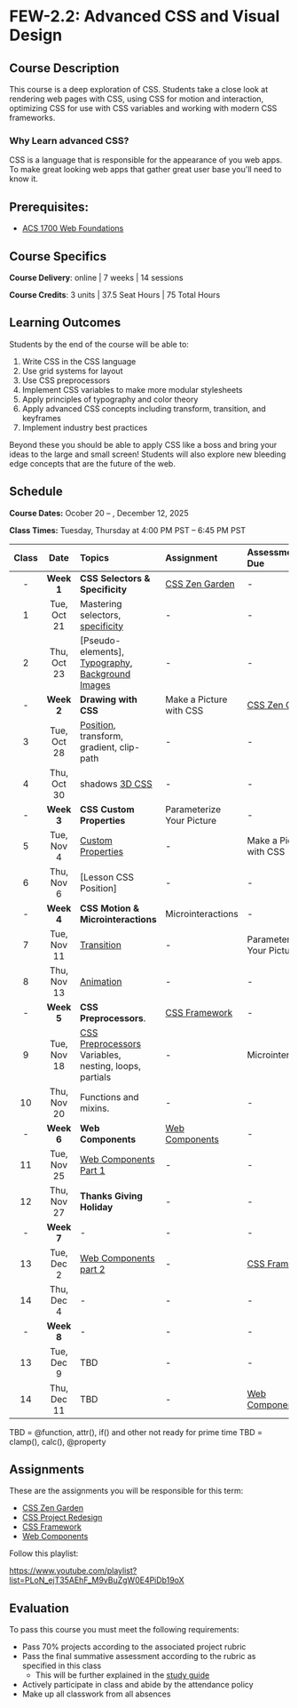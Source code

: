 # FEW-2.2: Advanced CSS and Visual Design

## Course Description

This course is a deep exploration of CSS. Students take a close look at rendering web pages with CSS, using CSS for motion and interaction, optimizing CSS for use with CSS variables and working with modern CSS frameworks.

### Why Learn advanced CSS? 

CSS is a language that is responsible for the appearance of you web apps. To make great looking web apps that gather great user base you'll need to know it. 

## Prerequisites:

- [ACS 1700 Web Foundations](https://github.com/Tech-at-DU/ACS-1700-WEB-Web-Foundations)

## Course Specifics

**Course Delivery**: online | 7 weeks | 14 sessions

**Course Credits**: 3 units | 37.5 Seat Hours | 75 Total Hours

## Learning Outcomes

Students by the end of the course will be able to:

1. Write CSS in the CSS language
1. Use grid systems for layout
1. Use CSS preprocessors
1. Implement CSS variables to make more modular stylesheets
1. Apply principles of typography and color theory
1. Apply advanced CSS concepts including transform, transition, and keyframes
1. Implement industry best practices

Beyond these you should be able to apply CSS like a boss and bring your ideas to the large and small screen! Students will also explore new bleeding edge concepts that are the future of the web. 

## Schedule

**Course Dates:** Ocober 20 – , December 12, 2025

**Class Times:** Tuesday, Thursday at 4:00 PM PST – 6:45 PM PST

| Class |    Date   |             Topics           | Assignment |  Assessment Due  |
|:-----:|:---------:|:-----------------------------|:-----------|:-----------------|
| -  | **Week 1**   | **CSS Selectors & Specificity** | [CSS Zen Garden] | -       |
|  1 |  Tue, Oct 21 | Mastering selectors, [specificity] | -    | -                |
|  2 |  Thu, Oct 23 | [Pseudo-elements], [Typography], [Background Images] | - | - |
| -  | **Week 2**   | **Drawing with CSS**         | Make a Picture with CSS | [CSS Zen Garden] |
|  3 |  Tue, Oct 28 | [Position], transform, gradient, clip-path | - | -           |
|  4 |  Thu, Oct 30 | shadows [3D CSS]             | -          | -                |
| -  | **Week 3**   | **CSS Custom Properties**    | Parameterize Your Picture | - |
|  5 |  Tue, Nov  4 | [Custom Properties]          | -          | Make a Picture with CSS |
|  6 |  Thu, Nov  6 | [Lesson CSS Position]        | -          | -                |
| -  | **Week 4**   | **CSS Motion & Microinteractions** | Microinteractions | -   |
|  7 |  Tue, Nov 11 | [Transition]                 | -          | Parameterize Your Picture |
|  8 |  Thu, Nov 13 | [Animation]                  | -          | -                |
| -  | **Week 5**   | **CSS Preprocessors**.       | [CSS Framework] | -           |
|  9 |  Tue, Nov 18 | [CSS Preprocessors] Variables, nesting, loops, partials | - | Microinteractions |
| 10 |  Thu, Nov 20 | Functions and mixins.        | -          | -                |
| -  | **Week 6**   | **Web Components**           | [Web Components] | -          |
| 11 |  Tue, Nov 25 | [Web Components Part 1] | -         | -                |
| 12 |  Thu, Nov 27 | **Thanks Giving Holiday**    | -          | -                |
| -  | **Week 7**   | -                            | -          | -                |
| 13 |  Tue, Dec  2 | [Web Components part 2] | -  | [CSS Framework] |
| 14 |  Thu, Dec  4 | - | -          | -                |
| -  | **Week 8**   | -                            | -          | -                |
| 13 |  Tue, Dec  9 | TBD                          | -          | -                |
| 14 |  Thu, Dec 11 | TBD                          | -          | [Web Components] |

TBD = @function, attr(), if() and other not ready for prime time 
TBD = clamp(), calc(), @property

<!-- | 15 |  Wed, Dec  6 | Final Assessment | [Style Lit Elements](https://www.youtube.com/watch?v=Xt7blcyuw5s) | -->

<!-- Lessons -->
[Lesson 1 CSS Review]: lessons/lesson-01.md
[Typography]: lessons/lesson-02.md
[Lesson 3 Box Model Flex]: lessons/lesson-03.md
[Background Images]: lessons/lesson-04.md
[Lesson 5 CSS Grid]: lessons/lesson-05.md
[Lesson 6 CSS Frameworks]: lessons/lesson-06.md
[Lesson 7 Make a CSS Framework]: lessons/lesson-07.md
[Lesson 8 Styling Navbars]: lessons/lesson-08.md
[Lesson 9 Form Controls]: lessons/lesson-09.md
[Transition]: lessons/lesson-10.md
[Animation]: lessons/lesson-11.md

[Custom Properties]: lessons/custom-properties.md

[3D CSS]: lessons/3d-css.md

[CSS Preprocessors]: lessons/lesson-12.md
[Web Components part 1]: lessons/lesson-15.md
[Web Components part 2]: lessons/lesson-16.md
[Position]: lessons/lesson-position.md
[Site Redesign]: assignments/assignment-redesign.md
[lesson-pseudo-elements]: lessons/lesson-pseudo-elements.md

[Lesson 12]: lessons/lesson-12.md
[Lesson 13]: lessons/lesson-13.md
[Lesson 14]: lessons/lesson-14.md
[Lesson 15]: lessons/lesson-15.md
[Lesson 16]: lessons/lesson-16.md
[Lesson 17]: lessons/lesson-17.md
[Lesson 18]: lessons/lesson-18.md
[Lesson 19]: lessons/lesson-19.md
[Media Queries]: lessons/media-queries.md
[Specificity]: lessons/specificity.md

<!-- Assignments -->
[CSS Diner CSS ZenGarden Type]: lessons/lesson-01.md#after-class
[CSS Zen Garden Card and Button]: lessons/lesson-03.md#after-class
[CSS Zen Garden Background Images]: lessons/lesson-04.md#after-class
[CSS Zen Garden Grid]: lessons/lesson-05.md#after-class
[CSS Zen Garden + CSS Framework]: lessons/lesson-06.md#after-class
[Your CSS Framework]: lessons/lesson-07.md#after-class
[Your framework Navbars]: lessons/lesson-08.md#after-class
[Lesson 9 Form Controls]: lessons/lesson-09.md#after-class

[CSS Zen Garden]: ./assignments/css-zen-garden.md
[CSS Project Redesign]: ./assignments/project-redesign.md 
[CSS Framework]: ./assignments/css-framework.md 
[Web Components]: ./assignments/web-components.md

## Assignments

These are the assignments you will be responsible for this term: 

- [CSS Zen Garden] <!-- You style the CSS Zen Garden -->
- [CSS Project Redesign] <!-- Restyle one of your past projects -->
- [CSS Framework] <!-- Your CSS Framework -->
- [Web Components] <!-- You invent a web component -->

Follow this playlist:

https://www.youtube.com/playlist?list=PLoN_ejT35AEhF_M9vBuZgW0E4PiDb19oX

## Evaluation

To pass this course you must meet the following requirements:

- Pass 70% projects according to the associated project rubric
- Pass the final summative assessment according to the rubric as specified in this class
    - This will be further explained in the [study guide](study-guide.md)
- Actively participate in class and abide by the attendance policy
- Make up all classwork from all absences

<!-- 

if this class was self directed

- Assignments 
    - CSSZenGarden
    - Website Redesign 
    - CSS Framework
    - Web Component 
- Exercises 
    - 

-->
